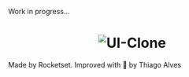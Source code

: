 Work in progress...


<h1 align="center">
  <img alt="UI-Clone" title="UI-Clone-ML" src="https://ik.imagekit.io/hld13bjzb1/Clone_o1gxELgtO.png"  />
</h1> 
  


Made by Rocketset. Improved with :purple_heart: by Thiago Alves 
